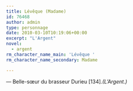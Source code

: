 ```yaml
---
title: Lévêque (Madame)
id: 76468
author: admin
type: personnage
date: 2010-03-10T10:19:06+00:00
excerpt: "L'Argent"
novel:
  - argent
rm_character_name_main: 'Lévêque '
rm_character_name_secondary: Madame

---
```

— Belle-sœur du brasseur Durieu [134]._(L&rsquo;Argent.)_